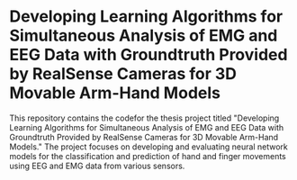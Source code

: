 # **Developing Learning Algorithms for Simultaneous Analysis of EMG and EEG Data with Groundtruth Provided by RealSense Cameras for 3D Movable Arm-Hand Models**
This repository contains the codefor the thesis project titled "Developing Learning Algorithms for Simultaneous Analysis of EMG and EEG Data with Groundtruth Provided by RealSense Cameras for 3D Movable Arm-Hand Models." 
The project focuses on developing and evaluating neural network models for the classification and prediction of hand and finger movements using EEG and EMG data from various sensors.
